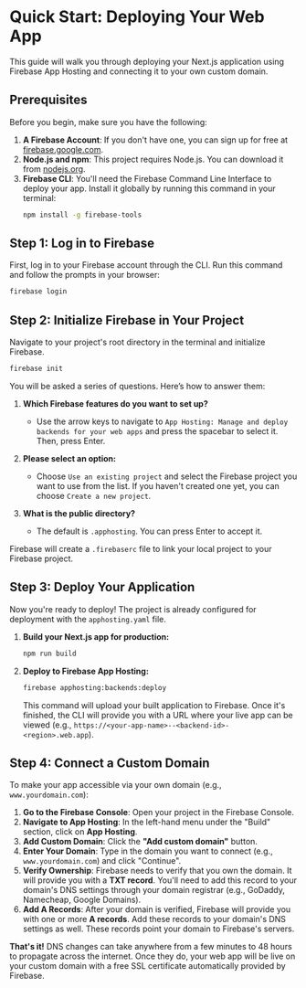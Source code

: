 # Quick Start: Deploying Your Web App

This guide will walk you through deploying your Next.js application using Firebase App Hosting and connecting it to your own custom domain.

## Prerequisites

Before you begin, make sure you have the following:

1.  **A Firebase Account**: If you don't have one, you can sign up for free at [firebase.google.com](https://firebase.google.com).
2.  **Node.js and npm**: This project requires Node.js. You can download it from [nodejs.org](https://nodejs.org/).
3.  **Firebase CLI**: You'll need the Firebase Command Line Interface to deploy your app. Install it globally by running this command in your terminal:
    ```bash
    npm install -g firebase-tools
    ```

## Step 1: Log in to Firebase

First, log in to your Firebase account through the CLI. Run this command and follow the prompts in your browser:

```bash
firebase login
```

## Step 2: Initialize Firebase in Your Project

Navigate to your project's root directory in the terminal and initialize Firebase.

```bash
firebase init
```

You will be asked a series of questions. Here’s how to answer them:

1.  **Which Firebase features do you want to set up?**
    - Use the arrow keys to navigate to `App Hosting: Manage and deploy backends for your web apps` and press the spacebar to select it. Then, press Enter.

2.  **Please select an option:**
    - Choose `Use an existing project` and select the Firebase project you want to use from the list. If you haven't created one yet, you can choose `Create a new project`.

3.  **What is the public directory?**
    - The default is `.apphosting`. You can press Enter to accept it.

Firebase will create a `.firebaserc` file to link your local project to your Firebase project.

## Step 3: Deploy Your Application

Now you're ready to deploy! The project is already configured for deployment with the `apphosting.yaml` file.

1.  **Build your Next.js app for production:**
    ```bash
    npm run build
    ```

2.  **Deploy to Firebase App Hosting:**
    ```bash
    firebase apphosting:backends:deploy
    ```
    This command will upload your built application to Firebase. Once it's finished, the CLI will provide you with a URL where your live app can be viewed (e.g., `https://<your-app-name>--<backend-id>-<region>.web.app`).

## Step 4: Connect a Custom Domain

To make your app accessible via your own domain (e.g., `www.yourdomain.com`):

1.  **Go to the Firebase Console**: Open your project in the Firebase Console.
2.  **Navigate to App Hosting**: In the left-hand menu under the "Build" section, click on **App Hosting**.
3.  **Add Custom Domain**: Click the **"Add custom domain"** button.
4.  **Enter Your Domain**: Type in the domain you want to connect (e.g., `www.yourdomain.com`) and click "Continue".
5.  **Verify Ownership**: Firebase needs to verify that you own the domain. It will provide you with a **TXT record**. You'll need to add this record to your domain's DNS settings through your domain registrar (e.g., GoDaddy, Namecheap, Google Domains).
6.  **Add A Records**: After your domain is verified, Firebase will provide you with one or more **A records**. Add these records to your domain's DNS settings as well. These records point your domain to Firebase's servers.

**That's it!** DNS changes can take anywhere from a few minutes to 48 hours to propagate across the internet. Once they do, your web app will be live on your custom domain with a free SSL certificate automatically provided by Firebase.
